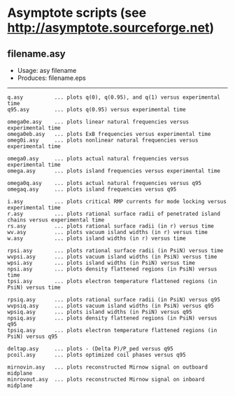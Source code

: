 # Asymptote scripts (see http://asymptote.sourceforge.net)

## filename.asy
- Usage:	    asy filename
- Produces:   filename.eps
---

	q.asy          ... plots q(0), q(0.95), and q(1) versus experimental time
	q95.asy        ... plots q(0.95) versus experimental time

	omega0e.asy    ... plots linear natural frequencies versus experimental time
	omega0eb.asy   ... plots ExB frequencies versus experimental time
	omeg0i.asy     ... plots nonlinear natural frequencies versus experimental time

	omega0.asy     ... plots actual natural frequencies versus experimental time
	omega.asy      ... plots island frequencies versus experimental time

	omega0q.asy    ... plots actual natural frequencies versus q95
	omegaq.asy     ... plots island frequencies versus q95

	i.asy          ... plots critical RMP currents for mode locking versus experimental time
	r.asy          ... plots rational surface radii of penetrated island chains versus experimental time
	rs.asy         ... plots rational surface radii (in r) versus time
	wv.asy         ... plots vacuum island widths (in r) versus time
	w.asy          ... plots island widths (in r) versus time

	rpsi.asy       ... plots rational surface radii (in PsiN) versus time
	wvpsi.asy      ... plots vacuum island widths (in PsiN) versus time
	wpsi.asy       ... plots island widths (in PsiN) versus time
	npsi.asy       ... plots density flattened regions (in PsiN) versus time
	tpsi.asy       ... plots electron temperature flattened regions (in PsiN) versus time
	
	rpsiq.asy      ... plots rational surface radii (in PsiN) versus q95
	wvpsiq.asy     ... plots vacuum island widths (in PsiN) versus q95
	wpsiq.asy      ... plots island widths (in PsiN) versus q95
	npsiq.asy      ... plots density flattened regions (in PsiN) versus q95
	tpsiq.asy      ... plots electron temperature flattened regions (in PsiN) versus q95
	
	deltap.asy     ... plots - (Delta P)/P_ped versus q95
	pcoil.asy      ... plots optimized coil phases versus q95

	mirnovin.asy   ... plots reconstructed Mirnow signal on outboard midplane
	minrovout.asy  ... plots reconstructed Mirnow signal on inboard midplane
